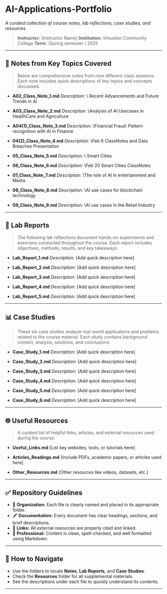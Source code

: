 # AI-Applications-Portfolio

*A curated collection of course notes, lab reflections, case studies, and resources*

> **Instructor:** \[Instructor Name]
> **Institution:** \Houston Community College
> **Term:** \Spring semester / 2025

---

## 📝 Notes from Key Topics Covered

> Below are comprehensive notes from nine different class sessions. Each note includes quick descriptions of key topics and concepts discussed.

* **A02\_Class\_Note\_1.md**
  *Description:* \ Recent Advancements and Future Trends in AI

* **A03\_Class\_Note\_2.md**
  *Description:* \Analysis of AI Usecases in HealthCare and Agriculture

* **A04(1)\_Class\_Note\_3.md**
  *Description:* \Financial Fraud: Pattern recognition with Al in Finance

* **04(2)\_Class\_Note\_4.md**
  *Description:* \Feb 6 ClassNotes and Data Breaches Presentation

* **05\_Class\_Note\_5.md**
  *Description:* \ Smart Cities

* **06\_Class\_Note\_6.md**
  *Description:* \Feb 20 Smart Cities ClassNotes

* **07\_Class\_Note\_7.md**
  *Description:* \The role of AI in entertainment and Media

* **08\_Class\_Note\_8.md**
  *Description:* \AI use cases for blockchain technology
 
* **09\_Class\_Note\_9.md**
  *Description:* \AI use cases in the Retail Industry


---

## 🔬 Lab Reports

> The following lab reflections document hands-on experiments and exercises conducted throughout the course. Each report includes objectives, methods, results, and key takeaways.

* **Lab\_Report\_1.md**
  *Description:* \[Add quick description here]

* **Lab\_Report\_2.md**
  *Description:* \[Add quick description here]

* **Lab\_Report\_3.md**
  *Description:* \[Add quick description here]

* **Lab\_Report\_4.md**
  *Description:* \[Add quick description here]

* **Lab\_Report\_5.md**
  *Description:* \[Add quick description here]

---

## 📊 Case Studies

> These six case studies analyze real-world applications and problems related to the course material. Each study contains background context, analysis, solutions, and conclusions.

* **Case\_Study\_1.md**
  *Description:* \[Add quick description here]

* **Case\_Study\_2.md**
  *Description:* \[Add quick description here]

* **Case\_Study\_3.md**
  *Description:* \[Add quick description here]

* **Case\_Study\_4.md**
  *Description:* \[Add quick description here]

* **Case\_Study\_5.md**
  *Description:* \[Add quick description here]

* **Case\_Study\_6.md**
  *Description:* \[Add quick description here]

---

## 🌐 Useful Resources

> A curated list of helpful links, articles, and external resources used during the course.

* **Useful\_Links.md**
  \[List key websites, tools, or tutorials here]

* **Articles\_Readings.md**
  \[Include PDFs, academic papers, or articles used here]

* **Other\_Resources.md**
  \[Other resources like videos, datasets, etc.]

---

## ✅ Repository Guidelines

* 📁 **Organization:** Each file is clearly named and placed in its appropriate folder.
* 🖋 **Documentation:** Every document has clear headings, sections, and brief descriptions.
* 🔗 **Links:** All external resources are properly cited and linked.
* 💼 **Professional:** Content is clean, spell-checked, and well formatted using Markdown.

---

## 📌 How to Navigate

* Use the folders to locate **Notes**, **Lab Reports**, and **Case Studies**.
* Check the **Resources** folder for all supplemental materials.
* See the descriptions under each file to quickly understand its contents.

---
